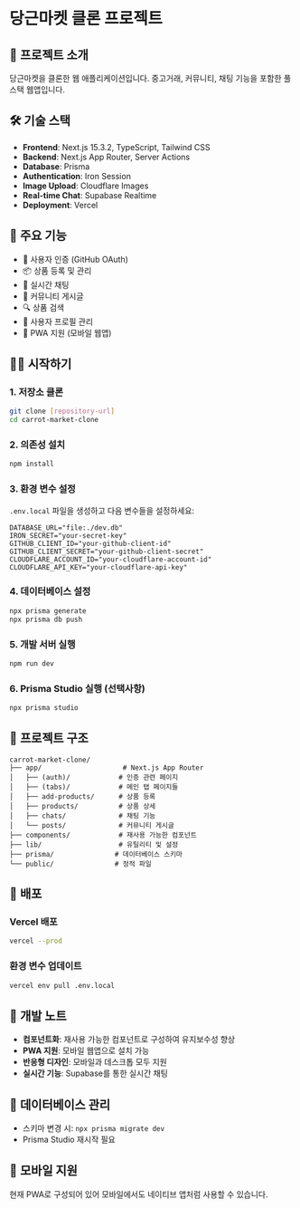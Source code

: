 # 당근마켓 클론 프로젝트

## 📱 프로젝트 소개

당근마켓을 클론한 웹 애플리케이션입니다. 중고거래, 커뮤니티, 채팅 기능을 포함한 풀스택 웹앱입니다.

## 🛠 기술 스택

- **Frontend**: Next.js 15.3.2, TypeScript, Tailwind CSS
- **Backend**: Next.js App Router, Server Actions
- **Database**: Prisma
- **Authentication**: Iron Session
- **Image Upload**: Cloudflare Images
- **Real-time Chat**: Supabase Realtime
- **Deployment**: Vercel

## 🚀 주요 기능

- 🔐 사용자 인증 (GitHub OAuth)
- 📦 상품 등록 및 관리
- 💬 실시간 채팅
- 📝 커뮤니티 게시글
- 🔍 상품 검색
- 👤 사용자 프로필 관리
- 📱 PWA 지원 (모바일 웹앱)

## 🏃‍♂️ 시작하기

### 1. 저장소 클론

```bash
git clone [repository-url]
cd carrot-market-clone
```

### 2. 의존성 설치

```bash
npm install
```

### 3. 환경 변수 설정

`.env.local` 파일을 생성하고 다음 변수들을 설정하세요:

```env
DATABASE_URL="file:./dev.db"
IRON_SECRET="your-secret-key"
GITHUB_CLIENT_ID="your-github-client-id"
GITHUB_CLIENT_SECRET="your-github-client-secret"
CLOUDFLARE_ACCOUNT_ID="your-cloudflare-account-id"
CLOUDFLARE_API_KEY="your-cloudflare-api-key"
```

### 4. 데이터베이스 설정

```bash
npx prisma generate
npx prisma db push
```

### 5. 개발 서버 실행

```bash
npm run dev
```

### 6. Prisma Studio 실행 (선택사항)

```bash
npx prisma studio
```

## 📁 프로젝트 구조

```
carrot-market-clone/
├── app/                    # Next.js App Router
│   ├── (auth)/            # 인증 관련 페이지
│   ├── (tabs)/            # 메인 탭 페이지들
│   ├── add-products/      # 상품 등록
│   ├── products/          # 상품 상세
│   ├── chats/             # 채팅 기능
│   └── posts/             # 커뮤니티 게시글
├── components/            # 재사용 가능한 컴포넌트
├── lib/                   # 유틸리티 및 설정
├── prisma/               # 데이터베이스 스키마
└── public/               # 정적 파일
```

## 🚀 배포

### Vercel 배포

```bash
vercel --prod
```

### 환경 변수 업데이트

```bash
vercel env pull .env.local
```

## 📝 개발 노트

- **컴포넌트화**: 재사용 가능한 컴포넌트로 구성하여 유지보수성 향상
- **PWA 지원**: 모바일 웹앱으로 설치 가능
- **반응형 디자인**: 모바일과 데스크톱 모두 지원
- **실시간 기능**: Supabase를 통한 실시간 채팅

## 🔧 데이터베이스 관리

- 스키마 변경 시: `npx prisma migrate dev`
- Prisma Studio 재시작 필요

## 📱 모바일 지원

현재 PWA로 구성되어 있어 모바일에서도 네이티브 앱처럼 사용할 수 있습니다.
